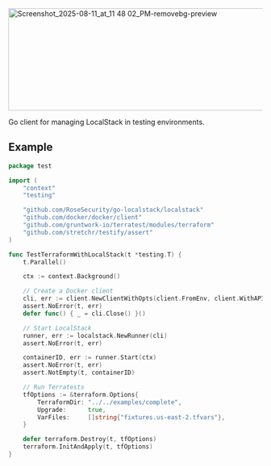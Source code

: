 <img width="1228" height="203" alt="Screenshot_2025-08-11_at_11 48 02_PM-removebg-preview" src="https://github.com/user-attachments/assets/5bcfafe2-f2b9-467a-b45e-98c12f3c7db8" />

Go client for managing LocalStack in testing environments.

## Example

```go
package test

import (
	"context"
	"testing"

	"github.com/RoseSecurity/go-localstack/localstack"
	"github.com/docker/docker/client"
	"github.com/gruntwork-io/terratest/modules/terraform"
	"github.com/stretchr/testify/assert"
)

func TestTerraformWithLocalStack(t *testing.T) {
	t.Parallel()

	ctx := context.Background()

    // Create a Docker client
	cli, err := client.NewClientWithOpts(client.FromEnv, client.WithAPIVersionNegotiation())
	assert.NoError(t, err)
	defer func() { _ = cli.Close() }()

    // Start LocalStack
	runner, err := localstack.NewRunner(cli)
	assert.NoError(t, err)

	containerID, err := runner.Start(ctx)
	assert.NoError(t, err)
	assert.NotEmpty(t, containerID)

    // Run Terratests
	tfOptions := &terraform.Options{
		TerraformDir: "../../examples/complete",
		Upgrade:      true,
		VarFiles:     []string{"fixtures.us-east-2.tfvars"},
	}

	defer terraform.Destroy(t, tfOptions)
	terraform.InitAndApply(t, tfOptions)
}
```
